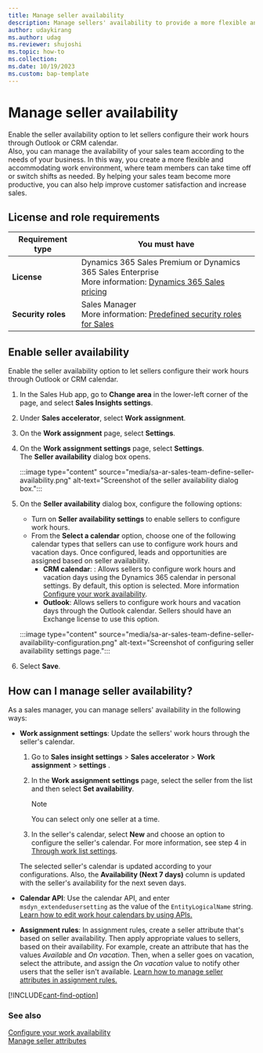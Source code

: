```yaml
---
title: Manage seller availability
description: Manage sellers' availability to provide a more flexible and accommodating work environment.
author: udaykirang
ms.author: udag
ms.reviewer: shujoshi
ms.topic: how-to 
ms.collection: 
ms.date: 10/19/2023
ms.custom: bap-template 
---
```


# Manage seller availability

Enable the seller availability option to let sellers configure their work hours through Outlook or CRM calendar.  
Also, you can manage the availability of your sales team according to the needs of your business. In this way, you create a more flexible and accommodating work environment, where team members can take time off or switch shifts as needed. By helping your sales team become more productive, you can also help improve customer satisfaction and increase sales.

## License and role requirements

| Requirement type | You must have |
|-----------------------|---------|
| **License** | Dynamics 365 Sales Premium or Dynamics 365 Sales Enterprise<br>More information: [Dynamics 365 Sales pricing](https://dynamics.microsoft.com/sales/pricing/) |
| **Security roles** | Sales Manager<br>More information: [Predefined security roles for Sales](security-roles-for-sales.md)|

## Enable seller availability

Enable the seller availability option to let sellers configure their work hours through Outlook or CRM calendar.

1. In the Sales Hub app, go to **Change area** in the lower-left corner of the page, and select **Sales Insights settings**.  
1. Under **Sales accelerator**, select **Work assignment**.  
1. On the **Work assignment** page, select **Settings**.  
1. On the **Work assignment settings** page, select **Settings**.  
    The **Seller availability** dialog box opens.  

    :::image type="content" source="media/sa-ar-sales-team-define-seller-availability.png" alt-text="Screenshot of the seller availability dialog box.":::    

1.	On the **Seller availability** dialog box, configure the following options:  
    - Turn on **Seller availability settings** to enable sellers to configure work hours.
    - From the **Select a calendar** option, choose one of the following calendar types that sellers can use to configure work hours and vacation days. Once configured, leads and opportunities are assigned based on seller availability. 
        - **CRM calendar**: : Allows sellers to configure work hours and vacation days using the Dynamics 365 calendar in personal settings. By default, this option is selected. More information [Configure your work availability](personalize-sales-accelerator.md#configure-your-work-availability). 
        - **Outlook**: Allows sellers to configure work hours and vacation days through the Outlook calendar. Sellers should have an Exchange license to use this option.

    :::image type="content" source="media/sa-ar-sales-team-define-seller-availability-configuration.png" alt-text="Screenshot of configuring seller availability settings page.":::            

1.	Select **Save**.

## How can I manage seller availability?

As a sales manager, you can manage sellers' availability in the following ways:

- **Work assignment settings**: Update the sellers' work hours through the seller's calendar.
 
    1. Go to **Sales insight settings** > **Sales accelerator** > **Work assignment** > **settings** .
    1. In the **Work assignment settings** page, select the seller from the list and then select **Set availability**.

        >[!NOTE]
        >You can select only one seller at a time.

    1. In the seller's calendar, select **New** and choose an option to configure the seller's calendar. For more information, see step 4 in [Through work list settings](personalize-sales-accelerator.md#through-work-list-settings-sales-premium).
    
    The selected seller's calendar is updated according to your configurations. Also, the **Availability (Next 7 days)** column is updated with the seller's availability for the next seven days.

- **Calendar API**: Use the calendar API, and enter `msdyn_extendedusersetting` as the value of the `EntityLogicalName` string. [Learn how to edit work hour calendars by using APIs.](/dynamics365/field-service/field-service-work-hours-calendar-api)
- **Assignment rules**: In assignment rules, create a seller attribute that's based on seller availability. Then apply appropriate values to sellers, based on their availability. For example, create an attribute that has the values *Available* and *On vacation*. Then, when a seller goes on vacation, select the attribute, and assign the *On vacation* value to notify other users that the seller isn't available. [Learn how to manage seller attributes in assignment rules.](manage-seller-attributes.md)

[!INCLUDE[cant-find-option](../includes/cant-find-option.md)]

### See also

[Configure your work availability](personalize-sales-accelerator.md#configure-your-work-availability)   
[Manage seller attributes](manage-seller-attributes.md)
